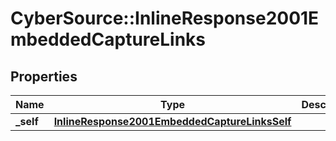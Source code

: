 # CyberSource::InlineResponse2001EmbeddedCaptureLinks

## Properties
Name | Type | Description | Notes
------------ | ------------- | ------------- | -------------
**_self** | [**InlineResponse2001EmbeddedCaptureLinksSelf**](InlineResponse2001EmbeddedCaptureLinksSelf.md) |  | [optional] 


